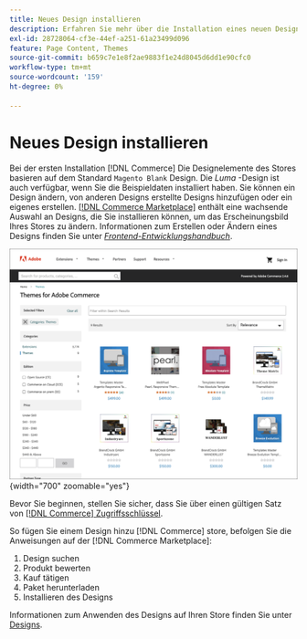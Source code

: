 ```yaml
---
title: Neues Design installieren
description: Erfahren Sie mehr über die Installation eines neuen Designs für Ihren Adobe Commerce- oder Magento Open Source-Store.
exl-id: 28728064-cf3e-44ef-a251-61a23499d096
feature: Page Content, Themes
source-git-commit: b659c7e1e8f2ae9883f1e24d8045d6dd1e90cfc0
workflow-type: tm+mt
source-wordcount: '159'
ht-degree: 0%

---
```


# Neues Design installieren

Bei der ersten Installation [!DNL Commerce] Die Designelemente des Stores basieren auf dem Standard `Magento Blank` Design. Die _Luma_ -Design ist auch verfügbar, wenn Sie die Beispieldaten installiert haben. Sie können ein Design ändern, von anderen Designs erstellte Designs hinzufügen oder ein eigenes erstellen. [[!DNL Commerce Marketplace]](../getting-started/commerce-marketplace.md) enthält eine wachsende Auswahl an Designs, die Sie installieren können, um das Erscheinungsbild Ihres Stores zu ändern. Informationen zum Erstellen oder Ändern eines Designs finden Sie unter [_Frontend-Entwicklungshandbuch_](https://developer.adobe.com/commerce/frontend-core/guide/).

![[!DNL Commerce Marketplace]](./assets/marketplace-themes.png){width="700" zoomable="yes"}

Bevor Sie beginnen, stellen Sie sicher, dass Sie über einen gültigen Satz von [[!DNL Commerce] Zugriffsschlüssel](https://experienceleague.adobe.com/docs/commerce-operations/installation-guide/prerequisites/authentication-keys.html).

So fügen Sie einem Design hinzu [!DNL Commerce] store, befolgen Sie die Anweisungen auf der [!DNL Commerce Marketplace]:

1. Design suchen
1. Produkt bewerten
1. Kauf tätigen
1. Paket herunterladen
1. Installieren des Designs

Informationen zum Anwenden des Designs auf Ihren Store finden Sie unter [Designs](themes.md).
